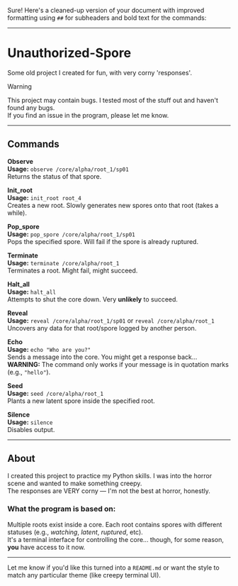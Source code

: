 Sure! Here's a cleaned-up version of your document with improved formatting using `##` for subheaders and bold text for the commands:

---

# Unauthorized-Spore  
Some old project I created for fun, with very corny 'responses'.

> [!WARNING]  
> This project may contain bugs. I tested most of the stuff out and haven't found any bugs.  
> If you find an issue in the program, please let me know.

---

## Commands

**Observe**  
**Usage:** `observe /core/alpha/root_1/sp01`  
Returns the status of that spore.

**Init_root**  
**Usage:** `init_root root_4`  
Creates a new root. Slowly generates new spores onto that root (takes a while).

**Pop_spore**  
**Usage:** `pop_spore /core/alpha/root_1/sp01`  
Pops the specified spore. Will fail if the spore is already ruptured.

**Terminate**  
**Usage:** `terminate /core/alpha/root_1`  
Terminates a root. Might fail, might succeed.

**Halt_all**  
**Usage:** `halt_all`  
Attempts to shut the core down. Very **unlikely** to succeed.

**Reveal**  
**Usage:** `reveal /core/alpha/root_1/sp01` or `reveal /core/alpha/root_1`  
Uncovers any data for that root/spore logged by another person.

**Echo**  
**Usage:** `echo "Who are you?"`  
Sends a message into the core. You might get a response back...  
**WARNING:** The command only works if your message is in quotation marks (e.g., `"hello"`).

**Seed**  
**Usage:** `seed /core/alpha/root_1`  
Plants a new latent spore inside the specified root.

**Silence**  
**Usage:** `silence`  
Disables output.

---

## About

I created this project to practice my Python skills. I was into the horror scene and wanted to make something creepy.  
The responses are VERY corny — I'm not the best at horror, honestly.

### What the program is based on:  
Multiple roots exist inside a core. Each root contains spores with different statuses (e.g., *watching*, *latent*, *ruptured*, etc).  
It's a terminal interface for controlling the core... though, for some reason, **you** have access to it now.

---

Let me know if you'd like this turned into a `README.md` or want the style to match any particular theme (like creepy terminal UI).
